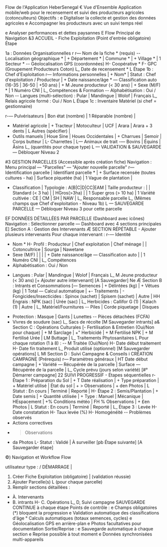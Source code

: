 Flow de l'Application HeberSenegal
€ Vue d'Ensemble
Application mobile/web pour le recensement et suivi des producteurs agricoles (cotonculteurs)
Objectifs :
e Digitaliser la collecte et gestion des données agricoles
e Accompagner les producteurs avec un suivi temps réel

e Analyser performances et dettes paysannes
E Flow Principal de Navigation
&3 ACCUEIL - Fiche Exploitation (Point d'entrée obligatoire)
Étape

1a : Données Organisationnelles
r
r— Nom de la fiche * (requis)
-- Localisation géographique *
| + Département *
| Commune *
| + Village *
| 1 Secteur *
-- Géolocalisation GPS (coordonnées)
H- Coopérative *
F- GPC (Groupement Producteurs Coton)
L_ Date de recensement * L
Étape 1b : Chef d'Exploitation 
r— Informations personnelles
| + Nom*
| Statut : Chef d'exploitation / Producteur
| + Date naissance/âge * — Classification auto (16-35 | 36-50 | +50 ans)
| + M Jeune producteur (< 30 ans)
| + Sexe (M/F) *
| 1 Numéro CNI
|
L_ Compétences & Formation
-- Alphabétisation : Oui / Non
-- Langues (multi-sélection) : Pular | Mandingue | Wolof | Français L_ Relais agricole formé : Oui / Non
L
Étape 1c : Inventaire Matériel (si chef = gestionnaire) 

r-— Pulvérisateurs
| Bon état (nombre)
| 1 Réparable (nombre)
|
+ Matériel agricole
| + Tracteur | Motoculteur | UCF
| Arara | Arara + 3 dents
| L Autres (spécifier)
|
+ Outils manuels
| Houe Sine | Houes Occidentales
| + Charrues | Semoir | Corps butteur
| L- Charrettes
|
L— Animaux de trait
-— Bovins | Équins | Âsins L_ (quantités pour chaque type)
L
— VALIDATION & SAUVEGARDE — Débloquer Niveau 2


#3 GESTION PARCELLES (Accessible après création fiche)
Navigation : Menu principal — "Parcelles" — "Ajouter nouvelle parcelle"
r— Identification parcelle
| Identifiant parcelle *
| + Surface recensée (toutes cultures - ha)
| Surface piquetée (ha)
| 1 Vague de plantation
|
+ Classification
| Typologie : A[B|C|D|CC|EAM
| Taille producteur :
| | Standard (< 3 ha)
| | HGros(>3ha)
| | 1 Super gros (> 10 ha)
| 1 Variété cultivée : CE | CM | SH | NAW
|
L_ Responsable parcelle L_ (Mêmes champs que Chef d'exploitation - Niveau 1b)
L
— SAUVEGARDE PARCELLE — Débloquer Niveau 3 pour cette parcelle


EF DONNÉES DÉTAILLÉES PAR PARCELLE (Dashboard avec icônes)
Navigation : Sélectionner parcelle — Dashboard avec 4 sections principales
E] Section A : Gestion des Intervenants
Æ SECTION RÉPÉTABLE - Ajouter plusieurs intervenants
Pour chaque intervenant :
r-— Identité
+ Nom *
H- Profil : Producteur | Chef exploitation | Chef ménage |
| Cotoncultrice | Sourga | Nawetane
+ Sexe (M/F)
| | |
| + Date naissance/âge — Classification auto
|
| 1 Numéro CNI
|
L_ Compétences
+ Alphabétisation : Oui / Non
- Langues : Pular | Mandingue | Wolof | Français
L_ M Jeune producteur (< 30 ans) [+ Ajouter autre intervenant] [A Sauvegarder]
Ne
Æ Section B : Intrants et Consommations 
[— Semences
| + Délintées (kg)
| + Vêtues (kg)
| 1 Total — Calcul automatique
|
+- Traitements
| - Fongicides/Insecticides : Spinox (sachet) | Spisem (sachet) | Autre
| HH Engrais : NPK (sac) | Urée (sac)
| L_ Herbicides : Callifor G (1) | Kalach (1) | Autre
|
L_ Matériel/Fournitures
-- Piles | Corde piquetage | Disques
+ Protection : Masque | Gants | Lunettes
-- Pièces détachées (FCFA)
+ Vivres de soudure (sac)
L_ Sacs de récolte
[M Sauvegarder intrants]
a& Section C : Opérations Culturales 
[- Fertilisation & Entretien (Oui/Non pour chaque)
| + M Sarclage
| +" Herbicidé
| + M Fertilisé NPK
| + M Fertilisé Urée
| LM Buttage
|
L_ Traitements Phytosanitaires
L Pour chaque rotation (1 à 8) :
-- M Traitée (Oui/Non)
H- Date début traitement
H- Date fin traitement
L_ Produit utilisé (optionnel) [M Sauvegarder opérations]
L
Ml Section D : Suivi Campagne & Conseils 
i CRÉATION CAMPAGNE (Prérequis)
r— Paramètres généraux
| HT Date début campagne
| + Variété — Récupérée de la parcelle
| Surface — Récupérée de la parcelle
| L_ Cycle prévu (jours selon variété)
[#° Démarrer campagne]
22 SUIVI PROGRESSIF - Étapes séquentielles
r- Étape 1 : Préparation du Sol
| + T Date réalisation
| + Type préparation
| + Matériel utilisé
| État du sol
| + > Observations
| + den Photos
| L Statut : En cours | Terminé | Reporté
|
H- Étape 2 : Semis/Plantation
| + Date semis
| + Quantité utilisée
| + Type : Manuel | Mécanique
| HEspacement
| +% Conditions météo
| FH % Observations
| + £en Photos
| L Statut : En cours | Terminé | Reporté
|
L_ Étape 3 : Levée
H- Date constatation
H- Taux levée (%) 
H- Homogénéité
-- Problèmes observés
+ Actions correctives
+ > Observations
+ da Photos
L- Statut : Validé | À surveiller
[pb Étape suivante] [A Sauvegarder étape]

©) Navigation et Workflow
Flow

utilisateur type :
/
DÉMARRAGE
|
1. Créer Fiche Exploitation (obligatoire)
| (validation réussie)
2. Ajouter Parcelle(s)
L (pour chaque parcelle)
3. Remplir sections détaillées :
+ À. Intervenants
+ B. intrants
H- C. Opérations
L_ D, Suivi campagne SAUVEGARDE CONTINUE à chaque étape
Points de contrôle :
e Champs obligatoires (*) bloquent la progression
e Validation automatique des classifications d'âge 
° Calculs automatiques (totaux semences, cycles)
e Géolocalisation GPS en arrière-plan
e Photos facultatives pour documentation
Sortie/Reprise :
e Sauvegarde automatique à chaque section
e Reprise possible à tout moment
e Données synchronisées multi-appareils